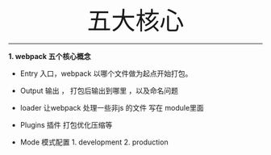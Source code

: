 <div align='center' ><font size='70'>五大核心</font></div>

------

**1. webpack 五个核心概念**

* Entry  入口，webpack 以哪个文件做为起点开始打包。

* Output  输出 ， 打包后输出到哪里 ，以及命名问题

* loader  让webpack  处理一些非js 的文件 写在 module里面

* Plugins 插件   打包优化压缩等

* Mode  模式配置  1. development   2. production

